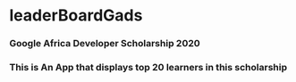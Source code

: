 # leaderBoardGads
### Google Africa Developer Scholarship 2020
### This is An App that displays top 20 learners in this scholarship 
